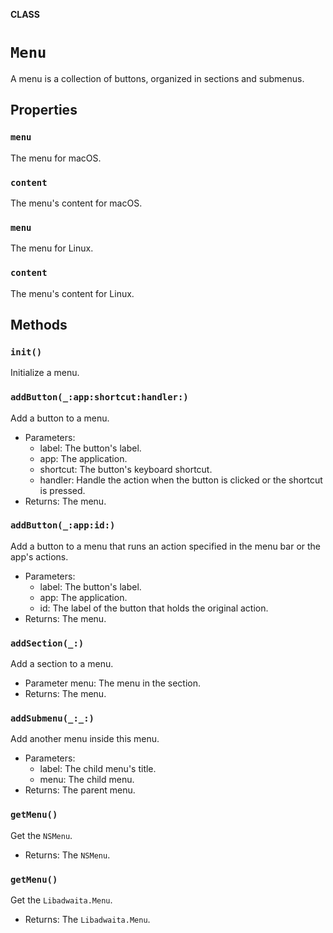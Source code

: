 **CLASS**

# `Menu`

A menu is a collection of buttons, organized in sections and submenus.

## Properties
### `menu`

The menu for macOS.

### `content`

The menu's content for macOS.

### `menu`

The menu for Linux.

### `content`

The menu's content for Linux.

## Methods
### `init()`

Initialize a menu.

### `addButton(_:app:shortcut:handler:)`

Add a button to a menu.
- Parameters:
  - label: The button's label.
  - app: The application.
  - shortcut: The button's keyboard shortcut.
  - handler: Handle the action when the button is clicked or the shortcut is pressed.
- Returns: The menu.

### `addButton(_:app:id:)`

Add a button to a menu that runs an action specified in the menu bar or the app's actions.
- Parameters:
  - label: The button's label.
  - app: The application.
  - id: The label of the button that holds the original action.
- Returns: The menu.

### `addSection(_:)`

Add a section to a menu.
- Parameter menu: The menu in the section.
- Returns: The menu.

### `addSubmenu(_:_:)`

Add another menu inside this menu.
- Parameters:
  - label: The child menu's title.
  - menu: The child menu.
- Returns: The parent menu.

### `getMenu()`

Get the `NSMenu`.
- Returns: The `NSMenu`.

### `getMenu()`

Get the `Libadwaita.Menu`.
- Returns: The `Libadwaita.Menu`.
